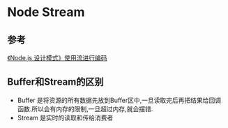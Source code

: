 # Node Stream

## 参考

[《Node.js 设计模式》使用流进行编码](https://juejin.cn/post/6844903543678189576)

## Buffer和Stream的区别

- Buffer 是将资源的所有数据先放到Buffer区中,一旦读取完后再把结果给回调函数.所以会有内存的限制,一旦超过内存,就会摆错.
- Stream 是实时的读取和传给消费者
